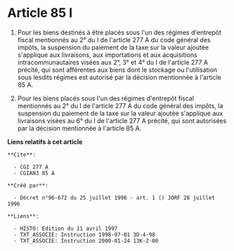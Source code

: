 # Article 85 I

1. Pour les biens destinés à être placés sous l'un des régimes d'entrepôt fiscal mentionnés au 2° du I de l'article 277 A du
code général des impôts, la suspension du paiement de la taxe sur la valeur ajoutée s'applique aux livraisons, aux
importations et aux acquisitions intracommunautaires visées aux 2°, 3° et 4° du I de l'article 277 A précité, qui sont
afférentes aux biens dont le stockage ou l'utilisation sous lesdits régimes est autorisé par la décision mentionnée à
l'article 85 A.

2. Pour les biens placés sous l'un des régimes d'entrepôt fiscal mentionnés au 2° du I de l'article 277 A du code général des
impôts, la suspension du paiement de la taxe sur la valeur ajoutée s'applique aux livraisons visées au 6° du I de l'article
277 A précité, qui sont autorisées par la décision mentionnée à l'article 85 A.

**Liens relatifs à cet article**

	**Cite**:

	  - CGI 277 A
	  - CGIAN3 85 A

	**Créé par**:

	  - Décret n°96-672 du 25 juillet 1996 - art. 1 () JORF 28 juillet 1996

	**Liens**:

	  - HISTO: Edition du 11 avril 1997
	  - TXT_ASSOCIE: Instruction 1998-07-01 3D-4-98
	  - TXT_ASSOCIE: Instruction 2000-01-24 13K-2-00
